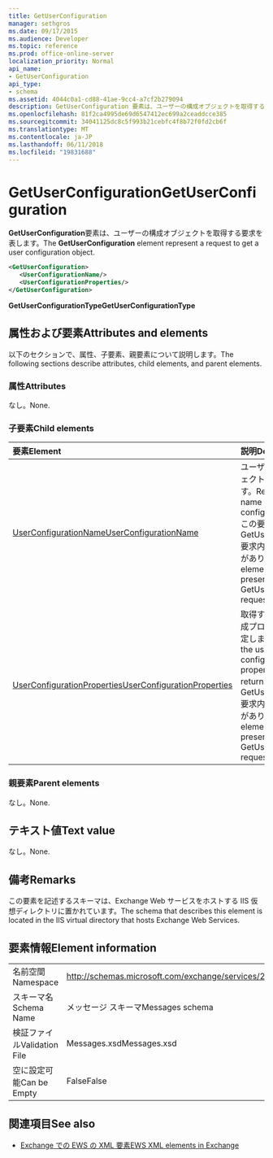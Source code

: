 ```yaml
---
title: GetUserConfiguration
manager: sethgros
ms.date: 09/17/2015
ms.audience: Developer
ms.topic: reference
ms.prod: office-online-server
localization_priority: Normal
api_name:
- GetUserConfiguration
api_type:
- schema
ms.assetid: 4044c0a1-cd88-41ae-9cc4-a7cf2b279094
description: GetUserConfiguration 要素は、ユーザーの構成オブジェクトを取得する要求を表します。
ms.openlocfilehash: 81f2ca4995de69d6547412ec699a2ceaddcce385
ms.sourcegitcommit: 34041125dc8c5f993b21cebfc4f8b72f0fd2cb6f
ms.translationtype: MT
ms.contentlocale: ja-JP
ms.lasthandoff: 06/11/2018
ms.locfileid: "19831688"
---
```

# <a name="getuserconfiguration"></a><span data-ttu-id="8e05c-103">GetUserConfiguration</span><span class="sxs-lookup"><span data-stu-id="8e05c-103">GetUserConfiguration</span></span>

<span data-ttu-id="8e05c-104">**GetUserConfiguration**要素は、ユーザーの構成オブジェクトを取得する要求を表します。</span><span class="sxs-lookup"><span data-stu-id="8e05c-104">The **GetUserConfiguration** element represent a request to get a user configuration object.</span></span> 
  
```XML
<GetUserConfiguration>
   <UserConfigurationName/>
   <UserConfigurationProperties/>
</GetUserConfiguration>
```

 <span data-ttu-id="8e05c-105">**GetUserConfigurationType**</span><span class="sxs-lookup"><span data-stu-id="8e05c-105">**GetUserConfigurationType**</span></span>
## <a name="attributes-and-elements"></a><span data-ttu-id="8e05c-106">属性および要素</span><span class="sxs-lookup"><span data-stu-id="8e05c-106">Attributes and elements</span></span>

<span data-ttu-id="8e05c-107">以下のセクションで、属性、子要素、親要素について説明します。</span><span class="sxs-lookup"><span data-stu-id="8e05c-107">The following sections describe attributes, child elements, and parent elements.</span></span>
  
### <a name="attributes"></a><span data-ttu-id="8e05c-108">属性</span><span class="sxs-lookup"><span data-stu-id="8e05c-108">Attributes</span></span>

<span data-ttu-id="8e05c-109">なし。</span><span class="sxs-lookup"><span data-stu-id="8e05c-109">None.</span></span>
  
### <a name="child-elements"></a><span data-ttu-id="8e05c-110">子要素</span><span class="sxs-lookup"><span data-stu-id="8e05c-110">Child elements</span></span>

|<span data-ttu-id="8e05c-111">**要素**</span><span class="sxs-lookup"><span data-stu-id="8e05c-111">**Element**</span></span>|<span data-ttu-id="8e05c-112">**説明**</span><span class="sxs-lookup"><span data-stu-id="8e05c-112">**Description**</span></span>|
|:-----|:-----|
|[<span data-ttu-id="8e05c-113">UserConfigurationName</span><span class="sxs-lookup"><span data-stu-id="8e05c-113">UserConfigurationName</span></span>](userconfigurationname.md) <br/> |<span data-ttu-id="8e05c-114">ユーザーの構成オブジェクトの名前を表します。</span><span class="sxs-lookup"><span data-stu-id="8e05c-114">Represents the name of a user configuration object.</span></span> <span data-ttu-id="8e05c-115">この要素は、GetUserConfiguration 要求内に存在する必要があります。</span><span class="sxs-lookup"><span data-stu-id="8e05c-115">This element must be present in a GetUserConfiguration request.</span></span>  <br/> |
|[<span data-ttu-id="8e05c-116">UserConfigurationProperties</span><span class="sxs-lookup"><span data-stu-id="8e05c-116">UserConfigurationProperties</span></span>](userconfigurationproperties.md) <br/> |<span data-ttu-id="8e05c-117">取得するユーザーの構成プロパティの型を指定します。</span><span class="sxs-lookup"><span data-stu-id="8e05c-117">Specifies the user configuration property types to return.</span></span> <span data-ttu-id="8e05c-118">この要素は、GetUserConfiguration 要求内に存在する必要があります。</span><span class="sxs-lookup"><span data-stu-id="8e05c-118">This element must be present in a GetUserConfiguration request.</span></span>  <br/> |
   
### <a name="parent-elements"></a><span data-ttu-id="8e05c-119">親要素</span><span class="sxs-lookup"><span data-stu-id="8e05c-119">Parent elements</span></span>

<span data-ttu-id="8e05c-120">なし。</span><span class="sxs-lookup"><span data-stu-id="8e05c-120">None.</span></span>
  
## <a name="text-value"></a><span data-ttu-id="8e05c-121">テキスト値</span><span class="sxs-lookup"><span data-stu-id="8e05c-121">Text value</span></span>

<span data-ttu-id="8e05c-122">なし。</span><span class="sxs-lookup"><span data-stu-id="8e05c-122">None.</span></span>
  
## <a name="remarks"></a><span data-ttu-id="8e05c-123">備考</span><span class="sxs-lookup"><span data-stu-id="8e05c-123">Remarks</span></span>

<span data-ttu-id="8e05c-124">この要素を記述するスキーマは、Exchange Web サービスをホストする IIS 仮想ディレクトリに置かれています。</span><span class="sxs-lookup"><span data-stu-id="8e05c-124">The schema that describes this element is located in the IIS virtual directory that hosts Exchange Web Services.</span></span>
  
## <a name="element-information"></a><span data-ttu-id="8e05c-125">要素情報</span><span class="sxs-lookup"><span data-stu-id="8e05c-125">Element information</span></span>

|||
|:-----|:-----|
|<span data-ttu-id="8e05c-126">名前空間</span><span class="sxs-lookup"><span data-stu-id="8e05c-126">Namespace</span></span>  <br/> |http://schemas.microsoft.com/exchange/services/2006/messages  <br/> |
|<span data-ttu-id="8e05c-127">スキーマ名</span><span class="sxs-lookup"><span data-stu-id="8e05c-127">Schema Name</span></span>  <br/> |<span data-ttu-id="8e05c-128">メッセージ スキーマ</span><span class="sxs-lookup"><span data-stu-id="8e05c-128">Messages schema</span></span>  <br/> |
|<span data-ttu-id="8e05c-129">検証ファイル</span><span class="sxs-lookup"><span data-stu-id="8e05c-129">Validation File</span></span>  <br/> |<span data-ttu-id="8e05c-130">Messages.xsd</span><span class="sxs-lookup"><span data-stu-id="8e05c-130">Messages.xsd</span></span>  <br/> |
|<span data-ttu-id="8e05c-131">空に設定可能</span><span class="sxs-lookup"><span data-stu-id="8e05c-131">Can be Empty</span></span>  <br/> |<span data-ttu-id="8e05c-132">False</span><span class="sxs-lookup"><span data-stu-id="8e05c-132">False</span></span>  <br/> |
   
## <a name="see-also"></a><span data-ttu-id="8e05c-133">関連項目</span><span class="sxs-lookup"><span data-stu-id="8e05c-133">See also</span></span>



- [<span data-ttu-id="8e05c-134">Exchange での EWS の XML 要素</span><span class="sxs-lookup"><span data-stu-id="8e05c-134">EWS XML elements in Exchange</span></span>](ews-xml-elements-in-exchange.md)

